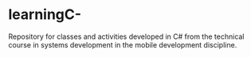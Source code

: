 # learningC-
Repository for classes and activities developed in C# from the technical course in systems development in the mobile development discipline.

